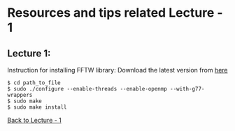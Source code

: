 # Resources and tips related Lecture - 1

## Lecture 1: 
Instruction for installing FFTW library:
Download the latest version from [here](http://www.fftw.org/download.html)
```console
$ cd path_to_file
$ sudo ./configure --enable-threads --enable-openmp --with-g77-wrappers
$ sudo make
$ sudo make install
```
[Back to Lecture - 1](https://github.com/RupakMukherjee/fluid_teaching#lecture-1)
